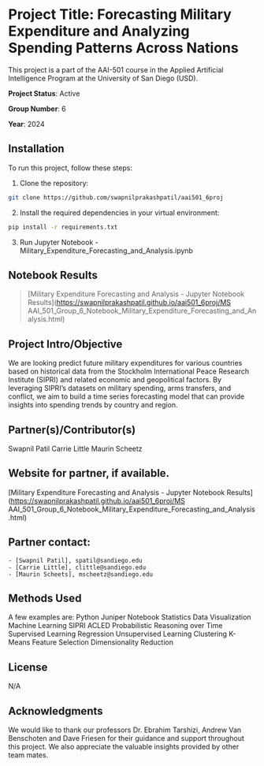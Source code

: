 # Project Title: Forecasting Military Expenditure and Analyzing Spending Patterns Across Nations

This project is a part of the AAI-501 course in the Applied Artificial Intelligence Program at the University of San Diego (USD). 

**Project Status**: Active

**Group Number**: 6

**Year**: 2024

## Installation

To run this project, follow these steps:

1. Clone the repository:

```bash
git clone https://github.com/swapnilprakashpatil/aai501_6proj
```

2. Install the required dependencies in your virtual environment:

```bash
pip install -r requirements.txt
```

3. Run Jupyter Notebook - Military_Expenditure_Forecasting_and_Analysis.ipynb

## Notebook Results
> [Military Expenditure Forecasting and Analysis - Jupyter Notebook Results](https://swapnilprakashpatil.github.io/aai501_6proj/MS AAI_501_Group_6_Notebook_Military_Expenditure_Forecasting_and_Analysis.html)

## Project Intro/Objective
We are looking predict future military expenditures for various countries based on historical data from the Stockholm International Peace Research Institute (SIPRI) and related economic and geopolitical factors. By leveraging SIPRI’s datasets on military spending, arms transfers, and conflict, we aim to build a time series forecasting model that can provide insights into spending trends by country and region. 

## Partner(s)/Contributor(s)  
Swapnil Patil
Carrie Little
Maurin Scheetz

## Website for partner, if available. 
[Military Expenditure Forecasting and Analysis - Jupyter Notebook Results](https://swapnilprakashpatil.github.io/aai501_6proj/MS AAI_501_Group_6_Notebook_Military_Expenditure_Forecasting_and_Analysis.html)

## Partner contact: 
    - [Swapnil Patil], spatil@sandiego.edu
    - [Carrie Little], clittle@sandiego.edu
    - [Maurin Scheets], mscheetz@sandiego.edu


## Methods Used        
A few examples are:
Python
Juniper Notebook
Statistics
Data Visualization
Machine Learning
SIPRI
ACLED
Probabilistic Reasoning over Time 
Supervised Learning
Regression
Unsupervised Learning 
Clustering
K-Means
Feature Selection
Dimensionality Reduction 

## License
N/A

## Acknowledgments
We would like to thank our professors Dr. Ebrahim Tarshizi, Andrew Van Benschoten and Dave Friesen for their guidance and support throughout this project. We also appreciate the valuable insights provided by other team mates. 
